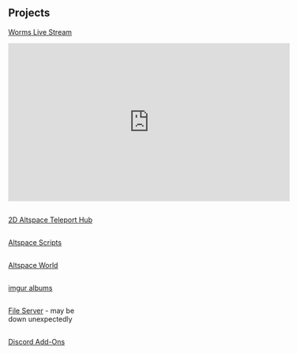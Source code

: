 <h2 id="projects">Projects</h2>
<p><a href="http://gg.gg/worms">Worms Live Stream</a></p>
<iframe width="570" height="320" src="https://gg.gg/wormsimbed" frameborder="0" allow="autoplay; encrypted-media" allowfullscreen></iframe><hr style="height:1px; visibility:hidden;" />
<p><a href="/althub">2D Altspace Teleport Hub</a></p><hr style="height:1px; visibility:hidden;" />
<p><a href="/AltspaceVR/">Altspace Scripts</a></p><hr style="height:1px; visibility:hidden;" />
<p><a href="https://account.altvr.com/worlds/954689156213113037">Altspace World</a></p><hr style="height:1px; visibility:hidden;" />
<p><a href="https://lunartiger69.imgur.com/" target="_blank">imgur albums</a></p><hr style="height:1px; visibility:hidden;" />
<p><a href='http://lunar.zapto.org'>File Server</a> - may be<br>down unexpectedly</p><hr style="height:1px; visibility:hidden;" />
<p><a href='/Discord'>Discord Add-Ons</a></p>